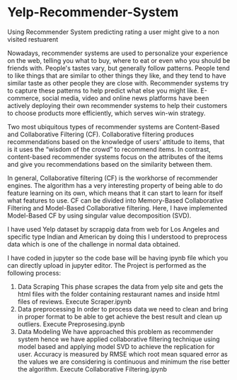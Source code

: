 # Yelp-Recommender-System
Using Recommender System predicting rating a user might give to a non visited restuarent

Nowadays, recommender systems are used to personalize your experience on the web, telling you what to buy, where to eat or even who you should be friends with. People's tastes vary, but generally follow patterns. People tend to like things that are similar to other things they like, and they tend to have similar taste as other people they are close with. Recommender systems try to capture these patterns to help predict what else you might like. E-commerce, social media, video and online news platforms have been actively deploying their own recommender systems to help their customers to choose products more efficiently, which serves win-win strategy.

Two most ubiquitous types of recommender systems are Content-Based and Collaborative Filtering (CF). Collaborative filtering produces recommendations based on the knowledge of users’ attitude to items, that is it uses the “wisdom of the crowd” to recommend items. In contrast, content-based recommender systems focus on the attributes of the items and give you recommendations based on the similarity between them.

In general, Collaborative filtering (CF) is the workhorse of recommender engines. The algorithm has a very interesting property of being able to do feature learning on its own, which means that it can start to learn for itself what features to use. CF can be divided into Memory-Based Collaborative Filtering and Model-Based Collaborative filtering. Here, I have implemented Model-Based CF by using singular value decomposition (SVD).

I have used Yelp dataset by scrappig data from web for Los Angeles and specific type Indian and American by doing this I understood to preprocess data which is one of the challenge in normal data obtained.

I have coded in jupyter so the code base will be having ipynb file which you can directly upload
in jupyter editor.
The Project is performed as the following process:
1) Data Scraping
This phase scrapes the data from yelp site and gets the html files with the folder containing
restaurant names and inside html files of reviews.
Execute Scraper.ipynb
2) Data preprocessing
In order to process data we need to clean and bring in proper format to be able to get achieve
the best result and clean up outliers.
Execute Preprosesing.ipynb
3) Data Modeling
We have approached this problem as recommender system hence we have applied
collaborative filtering technique using model based and applying model SVD to achieve the
replication for user. Accuracy is measured by RMSE which root mean squared error as the
values we are considering is continuous and minimum the rise better the algorithm.
Execute Collaborative Filtering.ipynb
